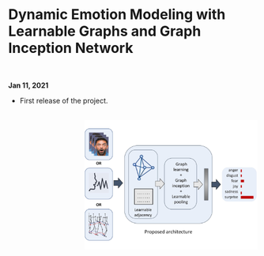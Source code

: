 # Dynamic Emotion Modeling with Learnable Graphs and Graph Inception Network

<br>

**Jan 11, 2021**
* First release of the project.

<br>

<img src="./docs/intro_teaser.jpg" align="right" width="350"/>
